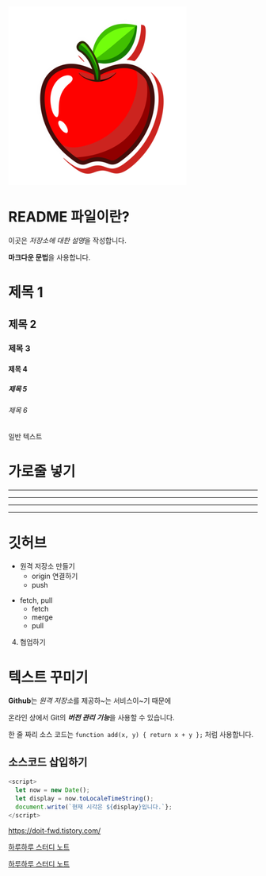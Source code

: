 ![사과](./pngtree-red-apple-sticker-art-work-illustration-png-image_14701779.png)
# README 파일이란?

이곳은 *저장소에 대한 설명*을 작성합니다.

**마크다운 문법**을 사용합니다.

# 제목 1
## 제목 2
### 제목 3
#### 제목 4
##### 제목 5
###### 제목 6

일반 텍스트

# 가로줄 넣기
---
- - - -
***
* * *

# 깃허브

+ 원격 저장소 만들기
  - origin 연결하기
  * push
* fetch, pull
  * fetch
  * merge
  * pull

4. 협업하기

# 텍스트 꾸미기
**Github**는 *원격 저장소*를 제공하~는 서비스이~기 때문에

온라인 상에서 Git의 ***버전 관리 기능***을 사용할 수 있습니다.

한 줄 짜리 소스 코드는 `function add(x, y) { return x + y };` 처럼 사용합니다.

## 소스코드 삽입하기

```Javascript
<script>
  let now = new Date();
  let display = now.toLocaleTimeString();
  document.write(`현재 시각은 ${display}입니다.`};
</script>
```

<https://doit-fwd.tistory.com/>

[하루하루 스터디 노트](https://doit-fwd.tistory.com/)

[하루하루 스터디 노트](https://doit-fwd.tistory.com/, "프런트엔드 개발 팁")
